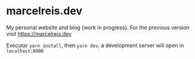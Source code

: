 # marcelreis.dev
My personal website and blog (work in progress). For the previous version visit https://marcelreis.dev

Executar
`yarn install`, then `yarn dev`, a development server will open in `localhost:8000`
